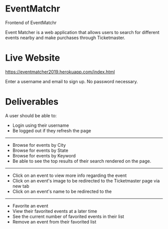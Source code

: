 # EventMatchr
Frontend of EventMatchr

Event Matcher is a web application that allows users to search for different events nearby and make purchases through Ticketmaster.

# Live Website
https://eventmatcher2019.herokuapp.com/index.html

Enter a username and email to sign up. No password necessary. 

# Deliverables

A user should be able to:
- Login using their username
- Be logged out if they refresh the page
_____
- Browse for events by City
- Browse for events by State
- Browse for events by Keyword
- Be able to see the top results of their search rendered on the page.
_____
- Click on an event to view more info regarding the event
- Click on an event's image to be redirected to the Ticketmaster page via new tab
- Click on an event's name to be redirected to the
_____
- Favorite an event
- View their favorited events at a later time
- See the current number of favorited events in their list
- Remove an event from their favorited list

